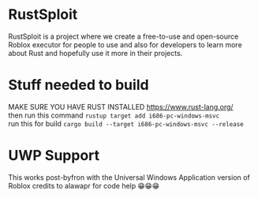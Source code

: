 # RustSploit
RustSploit is a project where we create a free-to-use and open-source Roblox executor for people to use and also for developers to learn more about Rust and hopefully use it more in their projects.

# Stuff needed to build<br>
MAKE SURE YOU HAVE RUST INSTALLED https://www.rust-lang.org/<br>
then run this command `rustup target add i686-pc-windows-msvc` <br>
run this for build `cargo build --target i686-pc-windows-msvc --release`

# UWP Support<br>
This works post-byfron with the Universal Windows Application version of Roblox
credits to alawapr for code help 😁😁😁